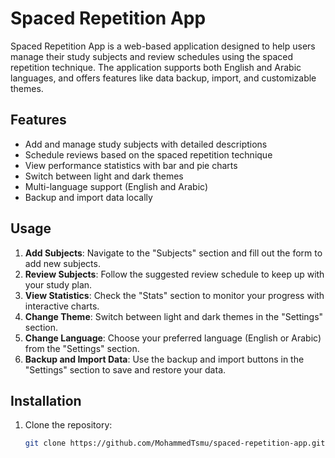 # Spaced Repetition App

Spaced Repetition App is a web-based application designed to help users manage their study subjects and review schedules using the spaced repetition technique. The application supports both English and Arabic languages, and offers features like data backup, import, and customizable themes.

## Features

- Add and manage study subjects with detailed descriptions
- Schedule reviews based on the spaced repetition technique
- View performance statistics with bar and pie charts
- Switch between light and dark themes
- Multi-language support (English and Arabic)
- Backup and import data locally

## Usage

1. **Add Subjects**: Navigate to the "Subjects" section and fill out the form to add new subjects.
2. **Review Subjects**: Follow the suggested review schedule to keep up with your study plan.
3. **View Statistics**: Check the "Stats" section to monitor your progress with interactive charts.
4. **Change Theme**: Switch between light and dark themes in the "Settings" section.
5. **Change Language**: Choose your preferred language (English or Arabic) from the "Settings" section.
6. **Backup and Import Data**: Use the backup and import buttons in the "Settings" section to save and restore your data.

## Installation

1. Clone the repository:
   ```bash
   git clone https://github.com/MohammedTsmu/spaced-repetition-app.git
   ```
